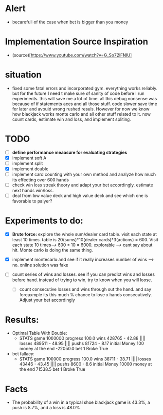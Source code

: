 # Alert

- becarefull of the case when bet is bigger than you money

# Implementation Source Inspiration
- (source)[https://www.youtube.com/watch?v=G_So72lFNIU]
# situation
- fixed some fatal errors and incorporated gym. everything works reliably. but for the future I need t make sure of sanity of code before I run experiments. this will save me a lot of time. all this debug nonsense was because of if statements aces and all those stuff. code slower save time for later and avouid wrong rushed resuls. However for now we know how blackjack works monte carlo and all other stuff related to it. now count cards, estimate win and loss, and implement spliting.
# TODO
- [ ] **define performance meaasure for evaluating strategies**
- [x] implement soft A
- [ ] implement split
- [x] implement double
- [ ] implement card counting with your own method and analyze how much its effecting over 600 hands
- [ ] check win loss streak theory and adapt your bet accordingly. estimate next hands win/loss.
- [ ] deal from low value deck and high value deck and see which one is favorable to palyer?

# Experiments to do:
- [x] **Brute force:**  explore the whole sum/dealer card table. visit each state at least 10 times. table is 20(sums)*10(dealer cards)*3(actions) = 600. Visit each state 10 times--> 600 * 10 = 6000. explorable --> cant say about hit. Monte carlo is doing the same thing.

- [x] implement montecarlo and see if it really increases number of wins --> no. online solution was fake

- [ ] count series of wins and losses. see if you can predict wins and losses before hand. instead of trying to win, try to know when you will loose.
    - [ ] count consecutive losses and wins through out the hand. and say foreaxmple its this much % chance to lose x hands consecutively. Adjust your bet accordingly

# Results:

- Optimal Table With Double:
    - STATS game 1000000 progress 100.0 wins 428765 - 42.88 |||| losses 489511 - 48.95 |||| pushs 81724 - 8.17 initial Money 100 money at the end -22050.0 bet 1 Broke True 
- bet fallacy:
    - STATS game 100000 progress 100.0 wins 38711 - 38.71 |||| losses 43446 - 43.45 |||| pushs 8600 - 8.6 initial Money 10000 money at the end 71538.5 bet 1 Broke True
# Facts

- The probability of a win in a typical shoe blackjack game is 43.3%, a push is 8.7%, and a loss is 48.0% 
